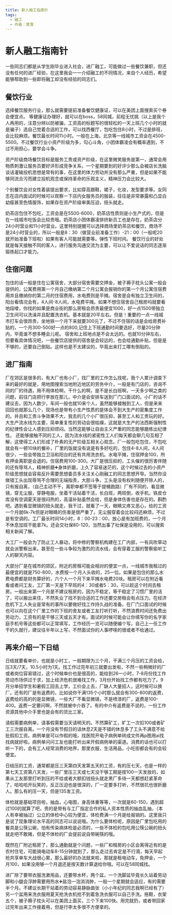 ```yaml
---
title: 新人融工指南针
tags:
  - 融工
  - 作者：莫雪
---
```


# 新人融工指南针

一些同志们都是从学生刚毕业进入社会，进厂融工，可能做过一些餐饮兼职，但还没有任何的进厂经验，在这里我会一一介绍融工的不同情况，来自个人经历，希望能够帮助到一些即将融工却没有经验的同志们。

## 餐饮行业

选择餐饮服务行业，那么就需要提前准备餐饮健康证，可以在美团上面搜索买个券会便宜点。
等健康证办理好，就可以在boss，58同城，前程无忧挑（以上是我个人再用的，注意分辨以防被骗，工资高的标题写的很轻松的一天上班几个小时的就是骗子）选自己觉着合适的工作，可以找西餐厅，包吃包住8小时，不过是排班，会比较麻烦。餐饮最长时间11小时。一般在上海，北京等一线城市工资会在4500-5500。不过餐饮行业小资产阶级为多，勾心斗角，小团体霸凌会有概率遇到，不过不用担心，要学会斗争。

资产阶级商场餐饮目标是服务工贵或资产阶级，在这里微笑服务是第一，通常会用物质刺激让服务员要好评形成竞争关系，一个星期要到的好评少那么会被店长洗脑谈话灌输投机思想是常有的事，在这里的体力劳动并没有那么严重，但是如果不能够同流合污而建立投机观念或保持革命的乐观主义，精神压力会比较大。


个别餐饮会对女性着装提出要求，比如穿高跟鞋，裙子，化妆，发型要求等。女同志在店内面试的时候可以观察一下店内女服务员的服装，往往是非常暴露和凸显白幼瘦甚至色情服饰，如果存在资产阶级审美压迫，扭头就走。

奶茶店包住不包吃，工资会是在5500-6000，奶茶店性质则是小生产式的，但是在一线城市吃饭会比较贵哦。奶茶店小团体霸凌排挤新员工也是存在，奶茶店分24小时营业和11小时营业。这里特别提醒可以选择商场里奶茶店和餐饮，商场不是24小时营业的，所以一般是8：30（做营业前准备工作）-21：00（一般呢20就开始准备下班啦）如果有客人可能就需要等。弹性下班时间。
餐饮行业的好处就是每天接触不同的客人，进行服务沟通交流为主要，可以让不爱说话的同志逐渐锻炼起口才能力。

## 住宿问题

包住的话一般是住在公寓宿舍，大部分宿舍需要交押金，被子褥子枕头公寓一般会提供的，公寓费用第一个月自己缴纳第二个月公寓会报销你的第一个月公寓住宿费用并且缴纳你的第二月的住宿费用，水电费则是平摊。宿舍是会有独立卫生间的，阳台看情况会有，4人间-8人间，水电费平摊。如果不想住宿舍自己租房吗就要看地段喽，你找的如果是商业街的那么房租会昂贵最便宜1000，好一点1500带独立卫生间可以洗澡并且配置洗衣机。基本就是20平左右。但是！重要的一点一线城市打车会很昂贵，坐地铁一个月下来就要300元了，不过不住宿的话是会给房费补贴的，一个月300-500好一点的800,记住上下班通勤时间要选好，尽量20分钟内，毕竟谁不想多睡会儿呢。
宿舍和上班地点是不会太远的。也就10分钟左右，但要看具体情况吧，一些餐饮店提供的宿舍是会较远的，也会给通勤补贴，但是是不够的，还要自己倒贴。这样也是不太建议的，毕竟出来打工哪有倒贴的。

## 进厂指南

厂在郊区是很多的，有大厂也有小厂，找厂里的工作怎么找呢，我个人累计调查下来的最好的就是，用地图搜索当地附近地区的劳务中介，一般是有门店的，咨询不同的厂的待遇，用不用体检啊，干什么的啊，是不是长白班啊，一天多少啊之类的问题，前往门店把行李放在那儿，中介是会安排车送到厂门口面试的。小厂的话不建议去，因为人数少，车间一般也就10来个人，虽然能够接触到工人，但是来来回回也就那么几个，现场也是带有小生产性质的是体会不到大生产的密集度工作的。并且和工贵斗争效果不大，我去的几个小厂很压抑，甚至工人和工贵玩的好。大生产流水线为主要，简单重复性的劳动会很枯燥，这就是大生产的法西斯强制性的纪律性会让人感到压抑烦闷。当然这能够让自由主义严重的同志能够磨练出纪律性。
还能够接触不同的工人，因为流水线的紧密性工人们每天都会聊几句互相了解，这使得工人们形成了朴素的无产阶级互相关心观念。厂一般包吃包住，不包吃就会有一顿10块的餐补，厂里的饭就没有说是有多好吃的，包住4-8人间，4人间很少，一些会带独立卫浴和阳台的还有共用洗衣机。水电平摊，住宿押金100，所有押金离职是会退的。住宿费用100-300。大厂是很压抑的，工头催的很厉害伴随的还有辱骂人，精神折磨➕身体折磨，上久了容易迷茫的，这个时候过去的小资产阶级思想就会容易反扑需要思想委员多关注关心刚融工的同志思想开导。当然你没做错工头出现辱骂不合理的无端指责，大胆斗争，工头是没有权利随便开除人的，只有报自离，（自己主动不干，离职单都不签等于提桶跑路）厂有不同的，看显微镜，穿无尘服，穿静电服，坐着干活站着干活，长白班，两班倒，收手机，铁皮仓库没有空调夏天是很闷热的，高温补贴虽然会给，但是身体伤害也是存在的。斟酌吧。遇到看显微镜的扭头就走，我干过，就看了一天，眼睛又疼又恶心，给的工资一个月就6k-7k但是对眼睛的伤害是很严重了。无尘服穿着会比较闷还麻烦，不过是有空调的。工厂最长时间14小时，8：00-23：00，放心是有加班费的，一个月不休息加班干能拿7k。还会交社保80-120，当然出事了社保是没用的，可以搜索相关新闻了解。

大工厂一般会为了防止工人暴动，将中修的警察机构建在工厂内部，一有风吹草动就会派警察出来。甚至在一些斗争较为激烈的流水线，会有穿着工服的警察偷听工人的聊天内容。

大部分厂是在城市的郊区，附近的房租可能会相对的便宜一点，一线城市我租过的最便宜的就是750-800，水费按一个月人头收的，25一位。如果是包住的那么水费电费都是财务算好的，六个人一个月下来平摊水电费20块。租房可以在附近看看或者问工友，工厂第一天是下早班的4：30或者5：30，可以趁这个时间去租房。一般出来第一个月是不建议租房的，因为不稳定，等干稳定了习惯厂里的活了，可以搬出来住，不然失业了找不到合适的工作还要交房租会有点压力。在经济危机下工人失业是常有的事所以要做好找工作持久战的准备。在厂门口面试的时候也可以向在这个厂里工作的下班的舍友或者工友打听打听，不然浪费时间还免费出劳动力，工资有的是干够三天或五天才有。面试的时候可能会让你填写你的名字家庭手机号等这些都可以正常填写，工作经历一览可以随便编个写，自己上一任工作干的久就行，建议往半年以上写，不然面试你的人事啰嗦的很或者不给通过。

## 再来介绍一下日结

日结就要看单价，也就是小时工，一般期限为三个月，干满三个月压的工资会给，压3天/7天，10.5小时为1天。找工作过完年初三就要出发啦，不然一些稍微好的厂或者岗位容易错过，这个时候单价也是很高的，能给到26一小时，7-8月份找工作劳动市场供过于求，加上经济危机很难找工作，3月份开始找工作都有吃力了。9月分单招学生和暑假工回去上学，工价会上去，厂缺人大量招人，这时候可以换厂。还有的厂是有返费的，比如说你干满135个小时那么就会有300-800的返费，返费给的高的的是显微镜，一些大厂不看显微镜，不是喷漆的厂，返费是100-400。返费一定要问啊，不然就被中介吞了。有的中介有返费是不说的，一份工作资源其他中介手里也是会有的货比三家。

请假需要病例单，请事假需要当天请明天的。不然算矿工，旷工一次扣100或者矿工三次报自离。一个月没有节假日的话休息2天是不错的休息多了工头不满意不给批假扣工资。病例单是可以作假的哦，找医院开电子病例单转成文件再p图用ai找找病就好啦。病例单问问工友也能打听出来开假病例单的渠道。消费的话也可以打听一下的，会有工人经常消费的地界，那里衣服，生活用品，小吃街都会有的会较便宜。

日结压的工资，通常都是压三天第四天发第五天的工资，有的压七天，也是一样的第七天工资第八天发，一些厂里压三天或七天没干够工期是按100一天发放的，如果从工友那里打听到压的不给或者大额扣钱扭头就走黑厂多待一天都想赶紧革命了，哈哈哈开玩笑的，反正压迫也是很深的，厂一定要多打听，不然很坑也很折磨人。那么有的压一天，但是135发工资。


体检就是基础项目啦，抽血，心电图，身高体重等等，一次就是60-150，遇到超过100的就算了吧，贵的是带有与工厂指定合作的私人资本性质的抽血乱抽，（本人有幸被抽过）公立的体检中心较为便宜，体检费满一个月是给报销的。这里我只是说了现象理论水平高的同志可以说说哦。为什么要体检呢，原因是厂里包吃用的餐具是公筷公碗，怕有传染病体检是必须的，一些不体检的包吃用公筷公碗的扭头就走吧不敢赌，但是不体检的厂会提前说自带碗筷的哦。


既然在厂附近租房了，那么通勤就是个问题，一些厂和租房的小区会离得近有的是农村住宅，可能骑电动车8-15分钟就到了，那么走过去肯定是不行滴，每天早起抢共享单车大战很心累，那么最好的办法就来啦，那就是租电动车，免押金，一个月100，如果没用够一个月退还是按天数计算退给你哦。可以在58同城找。

进厂除了要带衣服洗漱用品，还要带水杯，两个盆，一个洗脚盆毕竟长久站着劳动脚和小腿会浮肿需要用热水➕盐泡一泡消消肿，一般一个星期就会适应，有的需要半个月。不建议长期干站着的劳动容易静脉曲张（小小年纪的同志我啊已经有了）另一个盆用来洗衣服用夏天抢洗衣机抢不到着急洗衣服可以自己手洗。拖鞋，衣架五个，被子褥子枕头可以在美团上面买，三个下来100快。用完就扔，或者带回家过完年出来工作接着用，但是行李太多很不方便拿的。